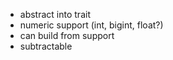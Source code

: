 * abstract into trait
* numeric support (int, bigint, float?)
* can build from support
* subtractable
